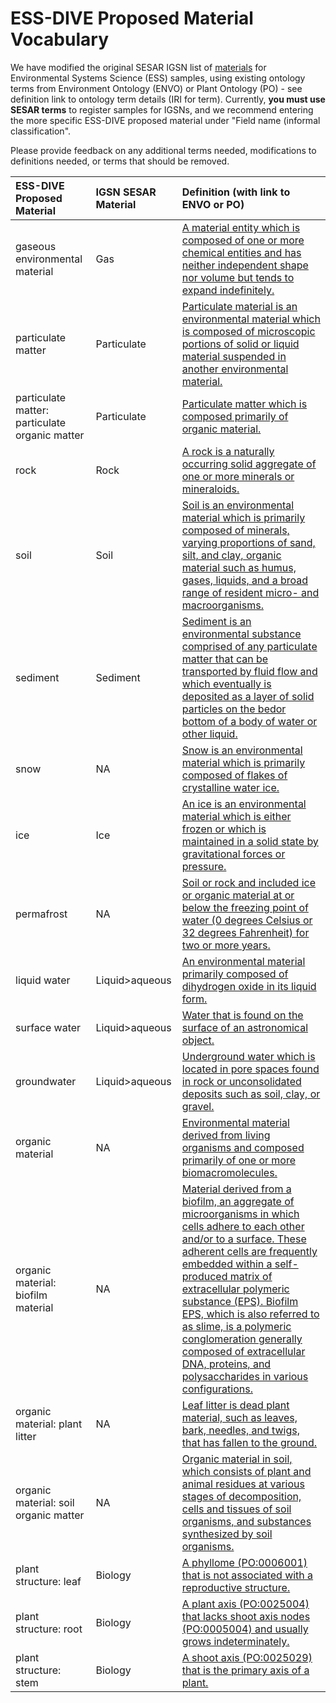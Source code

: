 # ESS-DIVE Proposed Material Vocabulary

We have modified the original SESAR IGSN list of [materials](https://app.geosamples.org/reference/materials.php) for Environmental Systems Science (ESS) samples, using existing ontology terms from Environment Ontology (ENVO) or Plant Ontology (PO) - see definition link to ontology term details (IRI for term). Currently, **you must use SESAR terms** to register samples for IGSNs, and we recommend entering the more specific ESS-DIVE proposed material under "Field name (informal classification".  

Please provide feedback on any additional terms needed, modifications to definitions needed, or terms that should be removed.  

**ESS-DIVE Proposed Material**                 |**IGSN SESAR Material**|**Definition (with link to ENVO or PO)**
:----------------------------------------------|:----------------------|:-----------------------------------------
gaseous environmental material                 |Gas                    |[A material entity which is composed of one or more chemical entities and has neither independent shape nor volume but tends to expand indefinitely.](http://purl.obolibrary.org/obo/ENVO_01000797)
particulate matter                             |Particulate            |[Particulate material is an environmental material which is composed of microscopic portions of solid or liquid material suspended in another environmental material.](http://purl.obolibrary.org/obo/ENVO_01000060) 
particulate matter: particulate organic matter |Particulate            |[Particulate matter which is composed primarily of organic material.](http://purl.obolibrary.org/obo/ENVO_04000012)
rock                                           |Rock                   |[A rock is a naturally occurring solid aggregate of one or more minerals or mineraloids.](http://purl.obolibrary.org/obo/ENVO_00001995) 
soil                                           |Soil                   |[Soil is an environmental material which is primarily composed of minerals, varying proportions of sand, silt, and clay, organic material such as humus, gases, liquids, and a broad range of resident micro- and macroorganisms.](http://purl.obolibrary.org/obo/ENVO_01000406) 
sediment                                       |Sediment               |[Sediment is an environmental substance comprised of any particulate matter that can be transported by fluid flow and which eventually is deposited as a layer of solid particles on the bedor bottom of a body of water or other liquid.](http://purl.obolibrary.org/obo/ENVO_00002007) 
snow                                           |NA                     |[Snow is an environmental material which is primarily composed of flakes of crystalline water ice.](http://purl.obolibrary.org/obo/ENVO_01000406) 
ice                                            |Ice                    |[An ice is an environmental material which is either frozen or which is maintained in a solid state by gravitational forces or pressure.](http://purl.obolibrary.org/obo/ENVO_01001125)
permafrost                                     |NA                     |[Soil or rock and included ice or organic material at or below the freezing point of water (0 degrees Celsius or 32 degrees Fahrenheit) for two or more years.](http://purl.obolibrary.org/obo/ENVO_00000134) 
liquid water                                   |Liquid>aqueous         |[An environmental material primarily composed of dihydrogen oxide in its liquid form.](http://purl.obolibrary.org/obo/ENVO_00002006)
surface water                                  |Liquid>aqueous          |[Water that is found on the surface of an astronomical object.](http://purl.obolibrary.org/obo/ENVO_00002042) 
groundwater                                    |Liquid>aqueous          |[Underground water which is located in pore spaces found in rock or unconsolidated deposits such as soil, clay, or gravel.](http://purl.obolibrary.org/obo/ENVO_01001004)
organic material                               |NA                     |[Environmental material derived from living organisms and composed primarily of one or more biomacromolecules.](http://purl.obolibrary.org/obo/ENVO_01000155) 
organic material: biofilm material             |NA                     |[Material derived from a biofilm, an aggregate of microorganisms in which cells adhere to each other and/or to a surface. These adherent cells are frequently embedded within a self-produced matrix of extracellular polymeric substance (EPS). Biofilm EPS, which is also referred to as slime, is a polymeric conglomeration generally composed of extracellular DNA, proteins, and polysaccharides in various configurations.](http://purl.obolibrary.org/obo/ENVO_01000156) 
organic material: plant litter                 |NA                     |[Leaf litter is dead plant material, such as leaves, bark, needles, and twigs, that has fallen to the ground. ](http://purl.obolibrary.org/obo/ENVO_01000628) 
organic material: soil organic matter          |NA                     |[Organic material in soil, which consists of plant and animal residues at various stages of decomposition, cells and tissues of soil organisms, and substances synthesized by soil organisms.](http://purl.obolibrary.org/obo/ENVO_04000008) 
plant structure: leaf                          |Biology                |[A phyllome (PO:0006001) that is not associated with a reproductive structure.](http://purl.obolibrary.org/obo/PO_0025034)
plant structure: root                          |Biology                |[A plant axis (PO:0025004) that lacks shoot axis nodes (PO:0005004) and usually grows indeterminately.](http://purl.obolibrary.org/obo/PO_0009005)
plant structure: stem                          |Biology                |[A shoot axis (PO:0025029) that is the primary axis of a plant.](http://purl.obolibrary.org/obo/PO_0009047) 
